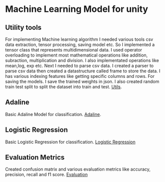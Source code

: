 # Machine Learning Model for unity

## Utility tools
For implementing Machine learning algorithm I needed various tools csv data extraction, tensor processing, saving model etc. So I implemented a tensor class that represents multidimensional data. I used operator overloading to implement most mathematical operations like 
addition, subraction, multiplication and division. I also implementated operations like mean,log, exp etc. Next I needed to parse csv data. I created a parser to parse csv data then created a datastructure called frame to store the data. I has various indexing features
like getting specific columns and rows. For saving the models. I save the trained weights in json.
I also created random train test split to split the dataset into train and test. [Utils](https://github.com/VectorTensor/Unity-ML/tree/main/Assets/Scripts/Utils).


## Adaline 
Basic Adaline Model for classification. [Adaline](https://github.com/VectorTensor/Unity-ML/blob/main/Assets/Scripts/Neural%20Networks/Adaline.cs).

## Logistic Regression
Basic Logistic Regression for classification. [Logistic Regression](https://github.com/VectorTensor/Unity-ML/blob/main/Assets/Scripts/Neural%20Networks/LogisticRegression.cs)

## Evaluation Metrics
Created confusion matrix and various evaluation metrics like accuracy, precision, recall and f1 score. [Evaluation](https://github.com/VectorTensor/Unity-ML/tree/main/Assets/Scripts/ModelEvaluation)


